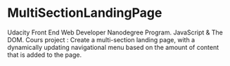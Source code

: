 # MultiSectionLandingPage
Udacity Front End Web Developer Nanodegree Program. JavaScript &amp; The DOM.  Cours project : Create a multi-section landing page, with a dynamically updating navigational menu based on the amount of content that is added to the page.
